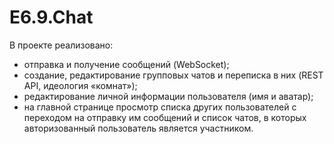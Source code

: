 # E6.9.Chat
В проекте реализовано:
- отправка и получение сообщений (WebSocket);
- создание, редактирование  групповых чатов и переписка в них (REST API, идеология «комнат»);
- редактирование личной информации пользователя (имя и аватар);
- на главной странице просмотр списка других пользователей с переходом на отправку им сообщений и список чатов, в которых авторизованный пользователь является участником.
